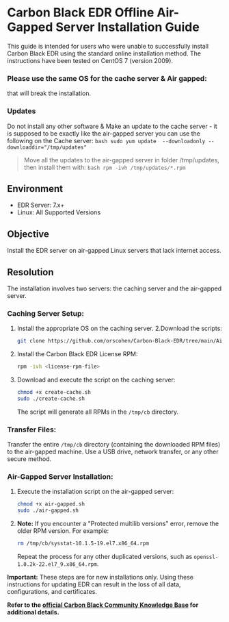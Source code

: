 # Carbon Black EDR Offline Air-Gapped Server Installation Guide

This guide is intended for users who were unable to successfully install Carbon Black EDR using the standard online installation method. The instructions have been tested on CentOS 7 (version 2009).
### Please use the same OS for the cache server & Air gapped:
that will break the installation.
### Updates
Do not install any other software & Make an update to the cache server - it is supposed to be exactly like the air-gapped server
you can use the following on the Cache server:
    ```bash
sudo yum update  --downloadonly --downloaddir="/tmp/updates"
    ```
> Move all the updates to the air-gapped server
>  in folder /tmp/updates,
> then install them with:
    ```bash
    rpm -ivh /tmp/updates/*.rpm
    ```


## Environment
- EDR Server: 7.x+
- Linux: All Supported Versions

## Objective
Install the EDR server on air-gapped Linux servers that lack internet access.

## Resolution
The installation involves two servers: the caching server and the air-gapped server.

### Caching Server Setup:

1. Install the appropriate OS on the caching server.
2.Download the scripts:
    ```bash
    git clone https://github.com/orscohen/Carbon-Black-EDR/tree/main/Air_Gapped
    ```

3. Install the Carbon Black EDR License RPM:

    ```bash
    rpm -ivh <license-rpm-file>
    ```

4. Download and execute the script on the caching server:

    ```bash
    chmod +x create-cache.sh
    sudo ./create-cache.sh
    ```

   The script will generate all RPMs in the `/tmp/cb` directory.

### Transfer Files:
Transfer the entire `/tmp/cb` directory (containing the downloaded RPM files) to the air-gapped machine. Use a USB drive, network transfer, or any other secure method.

### Air-Gapped Server Installation:

1. Execute the installation script on the air-gapped server:

    ```bash
    chmod +x air-gapped.sh
    sudo ./air-gapped.sh
    ```

2. **Note:** If you encounter a "Protected multilib versions" error, remove the older RPM version. For example:

    ```bash
    rm /tmp/cb/sysstat-10.1.5-19.el7.x86_64.rpm
    ```

    Repeat the process for any other duplicated versions, such as `openssl-1.0.2k-22.el7_9.x86_64.rpm`.

**Important:** These steps are for new installations only. Using these instructions for updating EDR can result in the loss of all data, configurations, and certificates.

**Refer to the [official Carbon Black Community Knowledge Base](https://community.carbonblack.com/t5/Knowledge-Base/EDR-How-to-Perform-an-Offline-Air-Gapped-Server-Installation/ta-p/92493) for additional details.**
